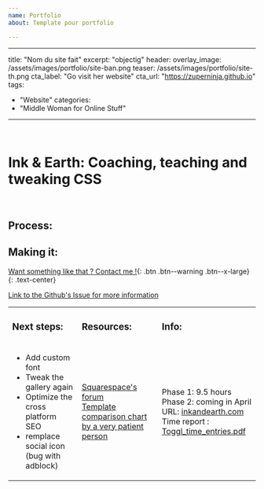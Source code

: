 ```yaml
---
name: Portfolio
about: Template pour portfolio

---
```


---
title: "Nom du site fait"
excerpt: "objectig"
header:
  overlay_image: /assets/images/portfolio/site-ban.png
  teaser: /assets/images/portfolio/site-th.png
  cta_label: "Go visit her website"
  cta_url: "https://zuperninja.github.io"
tags:
  - "Website"
categories:
  - "Middle Woman for Online Stuff"
---
&nbsp;

# Ink & Earth: Coaching, teaching and tweaking CSS
&nbsp;


## Process: 



## Making it:



[Want something like that ? Contact me !](https://zuperninja.github.io/contact/){: .btn .btn--warning .btn--x-large}
{: .text-center}
&nbsp;

[Link to the Github's Issue for more information](https://github.com/zuperninja/blog/issues/1)

  <table>
   <tr>
    <td>
     <h3>Next steps:</h3>
    </td>
    <td>
     <h3>Resources:</h3>
    </td>
    <td>
     <h3>Info:</h3>     
    </td>
   </tr>
   <tr>
    <td>
      <ul>
         <li>Add custom font </li>
         <li>Tweak the gallery again</li>
         <li>Optimize the cross platform SEO</li>
         <li>remplace social icon (bug with adblock)</li>
      </ul>
     </td>
    <td>
      <p>
        <a href="https://answers.squarespace.com/index.html">Squarespace's forum</a><br>
        <a href="https://www.usingmyhead.com/squarespace/squarespace-7-template-comparison-chart/">Template comparison chart by a very patient person</a>
      </p>
    </td>
    <td>
      <p>
        Phase 1:  9.5 hours<br>
        Phase 2: coming in April<br>
        URL: <a href="http://inkandearth.com/">inkandearth.com</a><br>
        Time report : <a href="https://github.com/zuperninja/blog/files/1858360/Toggl_time_entries_2018-01-01_to_2018-12-31.pdf">Toggl_time_entries.pdf</a>
        </p>
    </td>
   </tr>
  </table>
